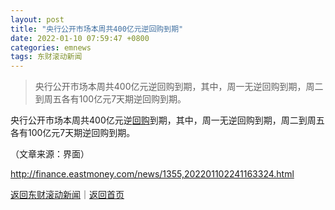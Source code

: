 ```yaml
---
layout: post
title: "央行公开市场本周共400亿元逆回购到期"
date: 2022-01-10 07:59:47 +0800
categories: emnews
tags: 东财滚动新闻
---
```

> 央行公开市场本周共400亿元逆回购到期，其中，周一无逆回购到期，周二到周五各有100亿元7天期逆回购到期。

<p>央行公开市场本周共400亿元逆<span id="Info.3285"><a href="http://data.eastmoney.com/gphg/" class="infokey">回购</a></span>到期，其中，周一无逆回购到期，周二到周五各有100亿元7天期逆回购到期。</p><p class="em_media">（文章来源：界面）</p>

<http://finance.eastmoney.com/news/1355,202201102241163324.html>

[返回东财滚动新闻](//finews.withounder.com/emnews/)｜[返回首页](//finews.withounder.com/)